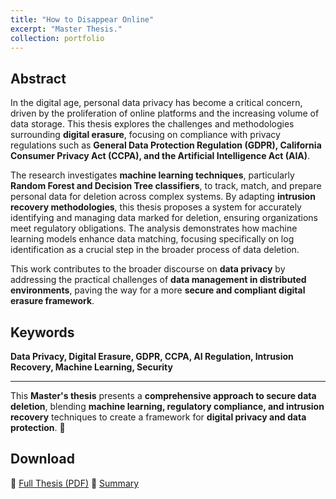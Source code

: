 ```yaml
---
title: "How to Disappear Online"
excerpt: "Master Thesis."
collection: portfolio
---
```


## Abstract

In the digital age, personal data privacy has become a critical concern, driven by the proliferation of online platforms and the increasing volume of data storage. This thesis explores the challenges and methodologies surrounding **digital erasure**, focusing on compliance with privacy regulations such as **General Data Protection Regulation (GDPR), California Consumer Privacy Act (CCPA), and the Artificial Intelligence Act (AIA)**.

The research investigates **machine learning techniques**, particularly **Random Forest and Decision Tree classifiers**, to track, match, and prepare personal data for deletion across complex systems. By adapting **intrusion recovery methodologies**, this thesis proposes a system for accurately identifying and managing data marked for deletion, ensuring organizations meet regulatory obligations. The analysis demonstrates how machine learning models enhance data matching, focusing specifically on log identification as a crucial step in the broader process of data deletion.

This work contributes to the broader discourse on **data privacy** by addressing the practical challenges of **data management in distributed environments**, paving the way for a more **secure and compliant digital erasure framework**.

## Keywords

**Data Privacy, Digital Erasure, GDPR, CCPA, AI Regulation, Intrusion Recovery, Machine Learning, Security**

---

This **Master's thesis** presents a **comprehensive approach to secure data deletion**, blending **machine learning, regulatory compliance, and intrusion recovery** techniques to create a framework for **digital privacy and data protection**. 🚀  

## Download

📄 [Full Thesis (PDF)](/files/95611-Joao-Reis-dissertacao.pdf)
🎤 [Summary](/files/95611-Joao-Reis-resumo.pdf)


